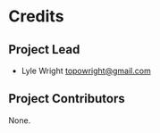 Credits
=======

Project Lead
----------------

* Lyle Wright <topowright@gmail.com>

Project Contributors
------------

None.
